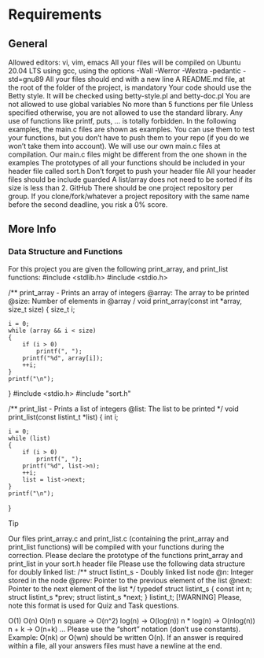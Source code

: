 # Requirements
## General
Allowed editors: vi, vim, emacs
All your files will be compiled on Ubuntu 20.04 LTS using gcc, using the options -Wall -Werror -Wextra -pedantic -std=gnu89
All your files should end with a new line
A README.md file, at the root of the folder of the project, is mandatory
Your code should use the Betty style. It will be checked using betty-style.pl and betty-doc.pl
You are not allowed to use global variables
No more than 5 functions per file
Unless specified otherwise, you are not allowed to use the standard library. Any use of functions like printf, puts, … is totally forbidden.
In the following examples, the main.c files are shown as examples. You can use them to test your functions, but you don’t have to push them to your repo (if you do we won’t take them into account). We will use our own main.c files at compilation. Our main.c files might be different from the one shown in the examples
The prototypes of all your functions should be included in your header file called sort.h
Don’t forget to push your header file
All your header files should be include guarded
A list/array does not need to be sorted if its size is less than 2.
GitHub
There should be one project repository per group. If you clone/fork/whatever a project repository with the same name before the second deadline, you risk a 0% score.

## More Info
### Data Structure and Functions
For this project you are given the following print_array, and print_list functions:
#include <stdlib.h>
#include <stdio.h>

/**
print_array - Prints an array of integers
@array: The array to be printed
@size: Number of elements in @array
/
void print_array(const int *array, size_t size)
{
    size_t i;

    i = 0;
    while (array && i < size)
    {
        if (i > 0)
            printf(", ");
        printf("%d", array[i]);
        ++i;
    }
    printf("\n");
}
#include <stdio.h>
#include "sort.h"

/**
print_list - Prints a list of integers
@list: The list to be printed
*/
void print_list(const listint_t *list)
{
    int i;

    i = 0;
    while (list)
    {
        if (i > 0)
            printf(", ");
        printf("%d", list->n);
        ++i;
        list = list->next;
    }
    printf("\n");
}
> [!TIP]
> Our files print_array.c and print_list.c (containing the print_array and print_list functions) will be compiled with your functions during the correction.
> Please declare the prototype of the functions print_array and print_list in your sort.h header file
> Please use the following data structure for doubly linked list:
/**
struct listint_s - Doubly linked list node
@n: Integer stored in the node
@prev: Pointer to the previous element of the list
@next: Pointer to the next element of the list
*/
typedef struct listint_s
{
    const int n;
    struct listint_s *prev;
    struct listint_s *next;
} listint_t;
> [!WARNING]
> Please, note this format is used for Quiz and Task questions.

O(1)
O(n)
O(n!)
n square -> O(n^2)
log(n) -> O(log(n))
n * log(n) -> O(nlog(n))
n + k -> O(n+k)
…
Please use the “short” notation (don’t use constants). Example: O(nk) or O(wn) should be written O(n). If an answer is required within a file, all your answers files must have a newline at the end.
